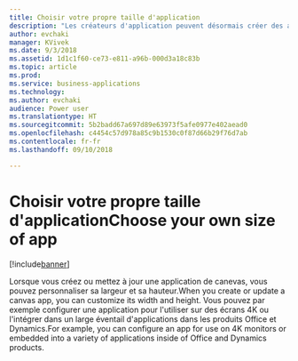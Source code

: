 ```yaml
---
title: Choisir votre propre taille d'application
description: "Les créateurs d'application peuvent désormais créer des applications de canevas avec une taille personnalisée"
author: evchaki
manager: KVivek
ms.date: 9/3/2018
ms.assetid: 1d1c1f60-ce73-e811-a96b-000d3a18c83b
ms.topic: article
ms.prod: 
ms.service: business-applications
ms.technology: 
ms.author: evchaki
audience: Power user
ms.translationtype: HT
ms.sourcegitcommit: 5b2badd67a697d89e63973f5afe0977e402aead0
ms.openlocfilehash: c4454c57d978a85c9b1530c0f87d66b29f76d7ab
ms.contentlocale: fr-fr
ms.lasthandoff: 09/10/2018

---
```

# <a name="choose-your-own-size-of-app"></a><span data-ttu-id="5546d-103">Choisir votre propre taille d'application</span><span class="sxs-lookup"><span data-stu-id="5546d-103">Choose your own size of app</span></span>


[!include[banner](../../includes/banner.md)]

<span data-ttu-id="5546d-104">Lorsque vous créez ou mettez à jour une application de canevas, vous pouvez personnaliser sa largeur et sa hauteur.</span><span class="sxs-lookup"><span data-stu-id="5546d-104">When you create or update a canvas app, you can customize its width and height.</span></span> <span data-ttu-id="5546d-105">Vous pouvez par exemple configurer une application pour l'utiliser sur des écrans 4K ou l'intégrer dans un large éventail d'applications dans les produits Office et Dynamics.</span><span class="sxs-lookup"><span data-stu-id="5546d-105">For example, you can configure an app for use on 4K monitors or embedded into a variety of applications inside of Office and Dynamics products.</span></span>

